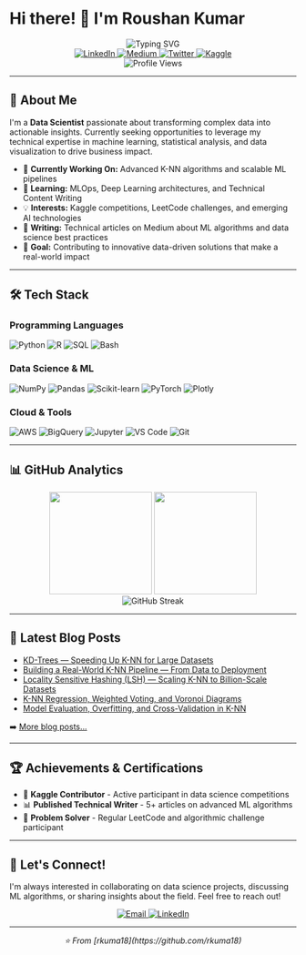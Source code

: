 # Hi there! 👋 I'm Roushan Kumar

<div align="center">
  <img src="https://readme-typing-svg.herokuapp.com?font=Fira+Code&size=22&duration=3000&pause=1000&color=2E9EF7&center=true&vCenter=true&width=435&lines=Data+Scientist;Machine+Learning+Engineer;Technical+Writer;Problem+Solver" alt="Typing SVG" />
</div>

<div align="center">
  <a href="https://www.linkedin.com/in/rk0718">
    <img src="https://img.shields.io/badge/LinkedIn-0077B5?style=for-the-badge&logo=linkedin&logoColor=white" alt="LinkedIn"/>
  </a>
  <a href="https://medium.com/@rkuma18">
    <img src="https://img.shields.io/badge/Medium-12100E?style=for-the-badge&logo=medium&logoColor=white" alt="Medium"/>
  </a>
  <a href="https://twitter.com/rkuma07">
    <img src="https://img.shields.io/badge/Twitter-1DA1F2?style=for-the-badge&logo=twitter&logoColor=white" alt="Twitter"/>
  </a>
  <a href="https://kaggle.com/rkuma18">
    <img src="https://img.shields.io/badge/Kaggle-20BEFF?style=for-the-badge&logo=kaggle&logoColor=white" alt="Kaggle"/>
  </a>
</div>

<div align="center">
  <img src="https://komarev.com/ghpvc/?username=rkuma18&style=flat-square&color=blue" alt="Profile Views"/>
</div>

---

## 🚀 About Me

I'm a **Data Scientist** passionate about transforming complex data into actionable insights. Currently seeking opportunities to leverage my technical expertise in machine learning, statistical analysis, and data visualization to drive business impact.

- 🔭 **Currently Working On:** Advanced K-NN algorithms and scalable ML pipelines
- 🌱 **Learning:** MLOps, Deep Learning architectures, and Technical Content Writing
- 💡 **Interests:** Kaggle competitions, LeetCode challenges, and emerging AI technologies
- 📝 **Writing:** Technical articles on Medium about ML algorithms and data science best practices
- 🎯 **Goal:** Contributing to innovative data-driven solutions that make a real-world impact

---

## 🛠️ Tech Stack

### Programming Languages
<div>
  <img src="https://img.shields.io/badge/Python-3776AB?style=for-the-badge&logo=python&logoColor=white" alt="Python"/>
  <img src="https://img.shields.io/badge/R-276DC3?style=for-the-badge&logo=r&logoColor=white" alt="R"/>
  <img src="https://img.shields.io/badge/SQL-336791?style=for-the-badge&logo=postgresql&logoColor=white" alt="SQL"/>
  <img src="https://img.shields.io/badge/Bash-4EAA25?style=for-the-badge&logo=gnu-bash&logoColor=white" alt="Bash"/>
</div>

### Data Science & ML
<div>
  <img src="https://img.shields.io/badge/NumPy-013243?style=for-the-badge&logo=numpy&logoColor=white" alt="NumPy"/>
  <img src="https://img.shields.io/badge/Pandas-150458?style=for-the-badge&logo=pandas&logoColor=white" alt="Pandas"/>
  <img src="https://img.shields.io/badge/scikit--learn-F7931E?style=for-the-badge&logo=scikit-learn&logoColor=white" alt="Scikit-learn"/>
  <img src="https://img.shields.io/badge/PyTorch-EE4C2C?style=for-the-badge&logo=pytorch&logoColor=white" alt="PyTorch"/>
  <img src="https://img.shields.io/badge/Plotly-3F4F75?style=for-the-badge&logo=plotly&logoColor=white" alt="Plotly"/>
</div>

### Cloud & Tools
<div>
  <img src="https://img.shields.io/badge/AWS-232F3E?style=for-the-badge&logo=amazon-aws&logoColor=white" alt="AWS"/>
  <img src="https://img.shields.io/badge/Google%20BigQuery-4285F4?style=for-the-badge&logo=google-cloud&logoColor=white" alt="BigQuery"/>
  <img src="https://img.shields.io/badge/Jupyter-F37626?style=for-the-badge&logo=jupyter&logoColor=white" alt="Jupyter"/>
  <img src="https://img.shields.io/badge/VS%20Code-007ACC?style=for-the-badge&logo=visual-studio-code&logoColor=white" alt="VS Code"/>
  <img src="https://img.shields.io/badge/Git-F05032?style=for-the-badge&logo=git&logoColor=white" alt="Git"/>
</div>

---

## 📊 GitHub Analytics

<div align="center">
  <img height="180em" src="https://github-readme-stats.vercel.app/api?username=rkuma18&show_icons=true&theme=tokyonight&include_all_commits=true&count_private=true"/>
  <img height="180em" src="https://github-readme-stats.vercel.app/api/top-langs/?username=rkuma18&layout=compact&theme=tokyonight"/>
</div>

<div align="center">
  <img src="https://github-readme-streak-stats.herokuapp.com/?user=rkuma18&theme=tokyonight" alt="GitHub Streak"/>
</div>

---

## 📝 Latest Blog Posts

<!-- BLOG-POST-LIST:START -->
- [KD-Trees — Speeding Up K-NN for Large Datasets](https://medium.com/@rkuma18/kd-trees-speeding-up-k-nn-for-large-datasets-aa6d1b4ff7a5)
- [Building a Real-World K-NN Pipeline — From Data to Deployment](https://medium.com/@rkuma18/building-a-real-world-k-nn-pipeline-from-data-to-deployment-4eaf48b5da71)
- [Locality Sensitive Hashing (LSH) — Scaling K-NN to Billion-Scale Datasets](https://medium.com/@rkuma18/locality-sensitive-hashing-lsh-scaling-k-nn-to-billion-scale-datasets-6b643730c915)
- [K-NN Regression, Weighted Voting, and Voronoi Diagrams](https://medium.com/@rkuma18/k-nn-regression-weighted-voting-and-voronoi-diagrams-1da49d2db65e)
- [Model Evaluation, Overfitting, and Cross-Validation in K-NN](https://medium.com/@rkuma18/model-evaluation-overfitting-and-cross-validation-in-k-nn-cdffdb179285)
<!-- BLOG-POST-LIST:END -->

➡️ [More blog posts...](https://medium.com/@rkuma18)

---

## 🏆 Achievements & Certifications

- 🥇 **Kaggle Contributor** - Active participant in data science competitions
- 📊 **Published Technical Writer** - 5+ articles on advanced ML algorithms
- 🎯 **Problem Solver** - Regular LeetCode and algorithmic challenge participant

---

## 🤝 Let's Connect!

I'm always interested in collaborating on data science projects, discussing ML algorithms, or sharing insights about the field. Feel free to reach out!

<div align="center">
  <a href="mailto:your.email@example.com">
    <img src="https://img.shields.io/badge/Email-D14836?style=for-the-badge&logo=gmail&logoColor=white" alt="Email"/>
  </a>
  <a href="https://www.linkedin.com/in/rk0718">
    <img src="https://img.shields.io/badge/LinkedIn-0077B5?style=for-the-badge&logo=linkedin&logoColor=white" alt="LinkedIn"/>
  </a>
</div>

---

<div align="center">
  <i>⭐️ From [rkuma18](https://github.com/rkuma18)</i>
</div>
